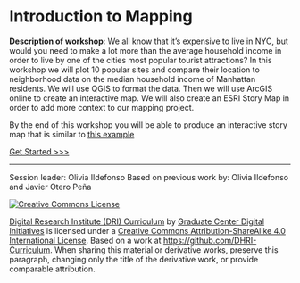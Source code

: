 # Introduction to Mapping

**Description of workshop**: We all know that it’s expensive to live in NYC, but would you need to make a lot more than the average household income in order to live by one of the cities most popular tourist attractions? In this workshop we will plot 10 popular sites and compare their location to neighborhood data on the median household income of Manhattan residents. We will use QGIS to format the data. Then we will use ArcGIS online to create an interactive map. We will also create an ESRI Story Map in order to add more context to our mapping project. 

By the end of this workshop you will be able to produce an interactive story map that is similar to [this example](https://storymaps.arcgis.com/stories/179f0bdb4f4c4d5aa820641dd9b9da86)

[Get Started >>>](sections/1basic.md)  
  
-----

Session leader: Olivia Ildefonso
Based on previous work by: Olivia Ildefonso and Javier Otero Peña 

[![Creative Commons License](https://i.creativecommons.org/l/by-sa/4.0/88x31.png)](http://creativecommons.org/licenses/by-sa/4.0/)

[Digital Research Institute (DRI) Curriculum](http://purl.org/dc/terms/) by [Graduate Center Digital Initiatives](https://gcdi.commons.gc.cuny.edu/) is licensed under a [Creative Commons Attribution-ShareAlike 4.0 International License](http://creativecommons.org/licenses/by-sa/4.0/). Based on a work at <https://github.com/DHRI-Curriculum>. When sharing this material or derivative works, preserve this paragraph, changing only the title of the derivative work, or provide comparable attribution.
